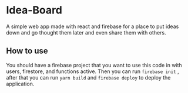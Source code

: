 # Idea-Board
A simple web app made with react and firebase for a place to put ideas down and go thought them later and even share them with others. 

## How to use
You should have a firebase project that you want to use this code in with users, firestore, and functions active. Then you can run `firebase init` , after that you can run `yarn build` and `firebase deploy` to deploy the application. 


